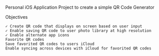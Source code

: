 Personal iOS Application Project to create a simple QR Code Generator

Objectives

	✓ Create QR code that displays on screen based on user input
 	✓ Enable saving QR code to user photo library at high resolution
	✓ Enable alternate app icons
	Favorite QR codes
	Save favorited QR codes to users iCloud
	Enable syncing across devices with iCloud for favorited QR codes
